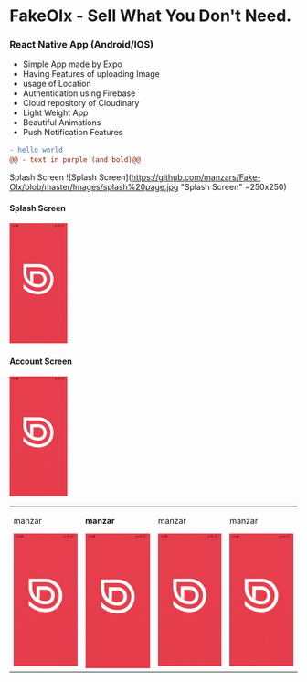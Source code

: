 # FakeOlx - Sell What You Don't Need. 
### React Native App (Android/IOS)

* Simple App made by Expo
* Having Features of uploading Image
* usage of Location
* Authentication using Firebase
* Cloud repository of Cloudinary
* Light Weight App
* Beautiful Animations
* Push Notification Features
```diff
- hello world
@@ - text in purple (and bold)@@
```


Splash Screen
![Splash Screen](https://github.com/manzars/Fake-Olx/blob/master/Images/splash%20page.jpg "Splash Screen" =250x250)

#### Splash Screen
<img src="https://github.com/manzars/Fake-Olx/blob/master/Images/splash%20page.jpg" width=20% height=20%>

#### Account Screen
<img src="https://github.com/manzars/Fake-Olx/blob/master/Images/splash%20page.jpg" width=20% height=20%>

<table>
  <tr>
    <td valign="top"><p>manzar</p><img src="https://github.com/manzars/Fake-Olx/blob/master/Images/splash%20page.jpg" width=100% height=100%></td>
    <td valign="top"><p><b>manzar</b></p><img src="https://github.com/manzars/Fake-Olx/blob/master/Images/splash%20page.jpg" width=100% height=100%></td>
    <td valign="top"><p>manzar</p><img src="https://github.com/manzars/Fake-Olx/blob/master/Images/splash%20page.jpg" width=100% height=100%></td>
    <td valign="top"><p>manzar</p><img src="https://github.com/manzars/Fake-Olx/blob/master/Images/splash%20page.jpg" width=100% height=100%></td>
  </tr>
</table>
